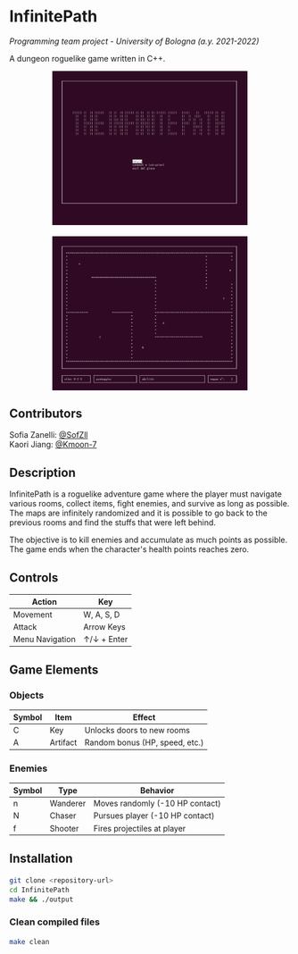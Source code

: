 # InfinitePath

*Programming team project - University of Bologna (a.y. 2021-2022)*  

A dungeon roguelike game written in C++.

<div style="display: flex; justify-content: center; gap: 20px; flex-wrap: wrap;">
  <img src="img/img1.png" alt="Gameplay screenshot 1" width="350" />
  <img src="img/img2.png" alt="Gameplay screenshot 2" width="350" /> 
</div>

## Contributors

Sofia Zanelli: [@SofZll](https://github.com/SofZll)  
Kaori Jiang: [@Kmoon-7](https://github.com/Kmoon-7)

## Description

InfinitePath is a roguelike adventure game where the player must navigate various rooms, collect items, fight enemies, and survive as long as possible. The maps are infinitely randomized and it is possible to go back to the previous rooms and find the stuffs that were left behind.

The objective is to kill enemies and accumulate as much points as possible. The game ends when the character's health points reaches zero.

## Controls

| Action          | Key         |
|-----------------|-------------|
| Movement        | W, A, S, D  |
| Attack          | Arrow Keys  |
| Menu Navigation | ↑/↓ + Enter |

## Game Elements

### Objects
| Symbol | Item      | Effect                          |
|--------|-----------|---------------------------------|
|   C    | Key       | Unlocks doors to new rooms      |
|   A    | Artifact  | Random bonus (HP, speed, etc.)  |

### Enemies
| Symbol | Type       | Behavior                        |
|--------|------------|---------------------------------|
|   n    | Wanderer   | Moves randomly (-10 HP contact) |
|   N    | Chaser     | Pursues player (-10 HP contact) |
|   f    | Shooter    | Fires projectiles at player     |

## Installation

```bash
git clone <repository-url>
cd InfinitePath
make && ./output
```

### Clean compiled files
```bash
make clean
```

